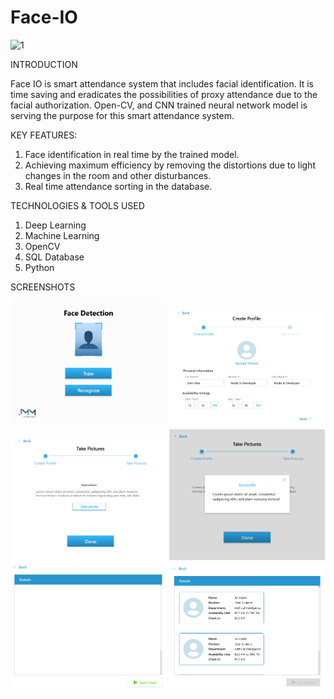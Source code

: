 # Face-IO
![1](https://github.com/Wafiullah786/Face-IO/assets/130735471/a00aea4b-49f5-4786-b205-4672e3fdca73)



INTRODUCTION

Face IO is smart attendance system that includes facial identification. It is time saving and eradicates the possibilities of proxy attendance due to the facial authorization. Open-CV, and CNN trained neural network model is serving the purpose for this smart attendance system.

KEY FEATURES:

1. Face identification in real time by the trained model.
2. Achieving maximum efficiency by removing the distortions due to light changes in the room and other disturbances.
3. Real time attendance sorting in the database.

TECHNOLOGIES & TOOLS USED

1. Deep Learning
2. Machine Learning
3. OpenCV
4. SQL Database
5. Python

SCREENSHOTS

<img src = "1.png" width ="250" /> <img src = "2.png" width ="250" /> <img src = "3.png" width ="250" /> <img src = "4.png" width ="250" /> <img src = "5.png" width ="250" /> <img src = "6.png" width ="250" />
